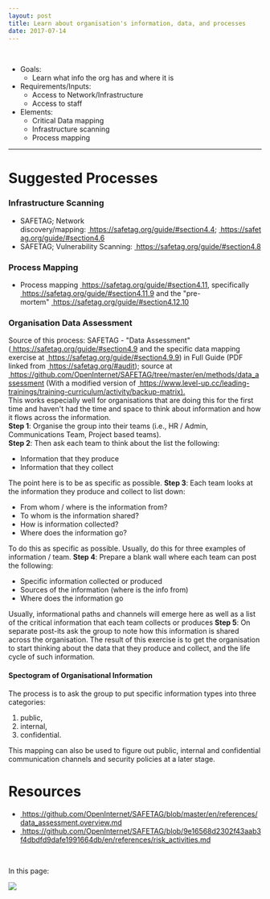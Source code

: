 ```yaml
---
layout: post
title: Learn about organisation's information, data, and processes
date: 2017-07-14
---
```


<body class="mceContentBody aui-theme-default wiki-content fullsize">
<p> </p> <div class="contentLayout2">
<div class="columnLayout two-equal" data-layout="two-equal">
<div class="cell normal" data-type="normal">
<div class="innerCell">
<ul><li>Goals:<ul><li>Learn what info the org has and where it is</li></ul></li><li>Requirements/Inputs:<ul><li>Access to Network/Infrastructure</li><li>Access to staff</li></ul></li><li>Elements:<ul><li>Critical Data mapping </li><li>Infrastructure scanning</li><li>Process mapping</li></ul></li></ul><hr/><h1>Suggested Processes</h1><h3>Infrastructure Scanning</h3><ul><li>SAFETAG; Network discovery/mapping: <a href="https://safetag.org/guide/#section4.4"><span style="color: rgb(0,0,238);"> </span></a><a class="external-link" href="https://safetag.org/guide/#section4.4+" rel="nofollow">https://safetag.org/guide/#section4.4</a>; <a href="https://safetag.org/guide/#section4.6"><span style="color: rgb(0,0,238);"> </span></a><a class="external-link" href="https://safetag.org/guide/#section4.6+" rel="nofollow">https://safetag.org/guide/#section4.6</a></li><li>SAFETAG; Vulnerability Scanning: <a href="https://safetag.org/guide/#section4.8"><span style="color: rgb(0,0,238);"> </span></a><a class="external-link" href="https://safetag.org/guide/#section4.8+" rel="nofollow">https://safetag.org/guide/#section4.8</a></li></ul><h3>Process Mapping</h3><ul><li>Process mapping <a href="https://safetag.org/guide/#section4.11"><span style="color: rgb(0,0,238);"> </span></a><a class="external-link" href="https://safetag.org/guide/#section4.11+" rel="nofollow">https://safetag.org/guide/#section4.11</a>, specifically <a href="https://safetag.org/guide/#section4.11.9"><span style="color: rgb(0,0,238);"> </span></a><a class="external-link" href="https://safetag.org/guide/#section4.11.9+" rel="nofollow">https://safetag.org/guide/#section4.11.9</a> and the "pre-mortem" <a href="https://safetag.org/guide/#section4.12.10"><span style="color: rgb(0,0,238);"> </span></a><a class="external-link" href="https://safetag.org/guide/#section4.12.10+" rel="nofollow">https://safetag.org/guide/#section4.12.10</a></li></ul><h3>Organisation Data Assessment</h3><p>Source of this process: SAFETAG - "Data Assessment" (<a href="https://safetag.org/guide/#section4.9"><span style="color: rgb(0,0,238);"> </span></a><a class="external-link" href="https://safetag.org/guide/#section4.9+" rel="nofollow">https://safetag.org/guide/#section4.9</a> and the specific data mapping exercise at <a href="https://safetag.org/guide/#section4.9.9"><span style="color: rgb(0,0,238);"> </span></a><a class="external-link" href="https://safetag.org/guide/#section4.9.9+" rel="nofollow">https://safetag.org/guide/#section4.9.9</a>) in Full Guide (PDF linked from <a href="https://safetag.org/#audit"><span style="color: rgb(0,0,238);"> </span></a><a class="external-link" href="https://safetag.org/#audit+" rel="nofollow">https://safetag.org/#audit</a>); source at <a href="https://github.com/OpenInternet/SAFETAG/tree/master/en/methods/data_assessment"><span style="color: rgb(0,0,238);"> </span></a><a class="external-link" href="https://github.com/OpenInternet/SAFETAG/tree/master/en/methods/data_assessment+" rel="nofollow">https://github.com/OpenInternet/SAFETAG/tree/master/en/methods/data_assessment</a> (With a modified version of <a href="https://www.level-up.cc/leading-trainings/training-curriculum/activity/backup-matrix"><span style="color: rgb(0,0,238);"> </span></a><a class="external-link" href="https://www.level-up.cc/leading-trainings/training-curriculum/activity/backup-matrix).+" rel="nofollow">https://www.level-up.cc/leading-trainings/training-curriculum/activity/backup-matrix).</a><br/> This works especially well for organisations that are doing this for the first time and haven't had the time and space to think about information and how it flows across the information. <br/> <strong>Step 1</strong>: Organise the group into their teams (i.e., HR / Admin, Communications Team, Project based teams).<br/> <strong>Step 2</strong>: Then ask each team to think about the list the following:</p><ul><li>Information that they produce</li><li>Information that they collect</li></ul><p>The point here is to be as specific as possible. <strong>Step 3</strong>: Each team looks at the information they produce and collect to list down:</p><ul><li>From whom / where is the information from?</li><li>To whom is the information shared?</li><li>How is information collected?</li><li>Where does the information go?</li></ul><p>To do this as specific as possible. Usually, do this for three examples of information / team. <strong>Step 4</strong>: Prepare a blank wall where each team can post the following:</p><ul><li>Specific information collected or produced</li><li>Sources of the information (where is the info from)</li><li>Where does the information go</li></ul><p>Usually, informational paths and channels will emerge here as well as a list of the critical information that each team collects or produces <strong>Step 5</strong>: On separate post-its ask the group to note how this information is shared across the organisation. The result of this exercise is to get the organisation to start thinking about the data that they produce and collect, and the life cycle of such information.</p><h4>Spectogram of Organisational Information</h4><p>The process is to ask the group to put specific information types into three categories:</p><ol><li>public,</li><li>internal,</li><li>confidential.</li></ol><p>This mapping can also be used to figure out public, internal and confidential communication channels and security policies at a later stage.</p><h1>Resources</h1><ul><li><a href="https://github.com/OpenInternet/SAFETAG/blob/master/en/references/data_assessment.overview.md"><span style="color: rgb(0,0,238);"> </span></a><a class="external-link" href="https://github.com/OpenInternet/SAFETAG/blob/master/en/references/data_assessment.overview.md+" rel="nofollow">https://github.com/OpenInternet/SAFETAG/blob/master/en/references/data_assessment.overview.md</a></li><li><a href="https://github.com/OpenInternet/SAFETAG/blob/9e16568d2302f43aab3f4dbdfd9dafe1991664db/en/references/risk_activities.md"><span style="color: rgb(0,0,238);"> </span></a><a class="external-link" href="https://github.com/OpenInternet/SAFETAG/blob/9e16568d2302f43aab3f4dbdfd9dafe1991664db/en/references/risk_activities.md+" rel="nofollow">https://github.com/OpenInternet/SAFETAG/blob/9e16568d2302f43aab3f4dbdfd9dafe1991664db/en/references/risk_activities.md</a></li></ul><p> </p></div>
</div>
<div class="cell normal" data-type="normal">
<div class="innerCell">
<p>In this page:</p><p><img class="editor-inline-macro" data-macro-id="f85c70f7-7372-425a-9d76-34fc4a67bb96" data-macro-name="toc" data-macro-schema-version="1" src="/plugins/servlet/confluence/placeholder/macro?definition=e3RvY30&amp;locale=en_GB&amp;version=2"/></p></div>
</div>
</div>
</div>
<p> </p>
</body>